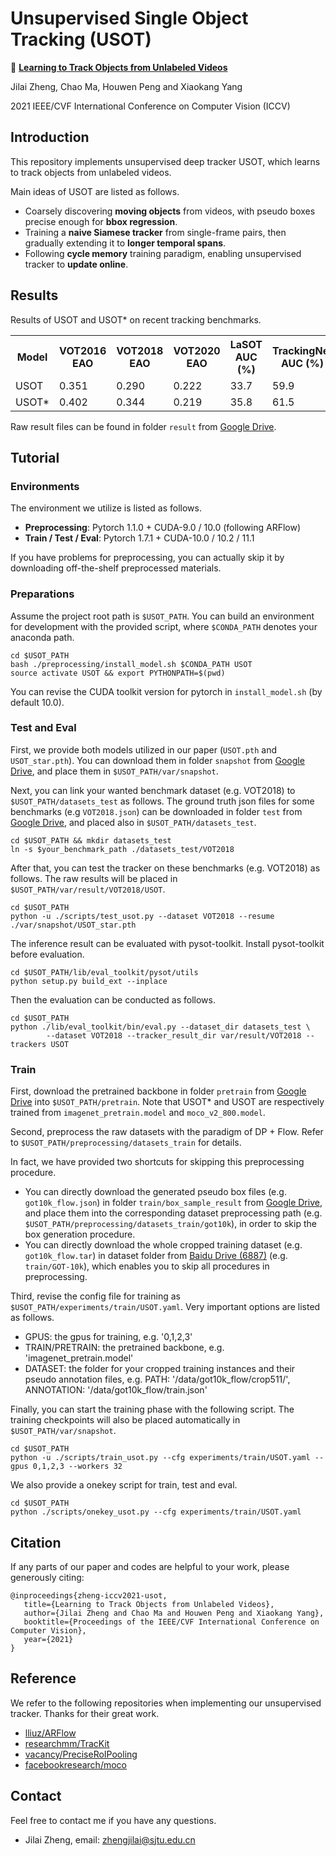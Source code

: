 # Unsupervised Single Object Tracking (USOT)

:herb: **[Learning to Track Objects from Unlabeled Videos](https://arxiv.org/abs/2108.12711)**

Jilai Zheng, Chao Ma, Houwen Peng and Xiaokang Yang

2021 IEEE/CVF International Conference on Computer Vision (ICCV)

## Introduction

 This repository implements unsupervised deep tracker USOT, 
 which learns to track objects from unlabeled videos. 
 
 Main ideas of USOT are listed as follows.

 - Coarsely discovering **moving objects** from videos, with pseudo boxes precise enough for **bbox regression**. 
 - Training a **naive Siamese tracker** from single-frame pairs, then gradually extending it to **longer temporal spans**.
 - Following **cycle memory** training paradigm, enabling unsupervised tracker to **update online**.

## Results

 Results of USOT and USOT* on recent tracking benchmarks.
 
 <table>
  <tr>
    <th>Model</th>
    <th>VOT2016<br> EAO </th>
    <th>VOT2018<br> EAO </th>
    <th>VOT2020<br> EAO </th>
    <th>LaSOT<br> AUC (%)</th>
    <th>TrackingNet<br> AUC (%)</th>
    <th>OTB100<br> AUC (%)</th>
    <th>GOT10k<br> AO (%)</th>
  </tr>
  <tr>
    <td>USOT</td>
    <td>0.351</td>
    <td>0.290</td>
    <td>0.222</td>
    <td>33.7</td>
    <td>59.9</td>
    <td>58.9</td>
    <td>0.444</td>
  </tr>
  <tr>
    <td>USOT*</td>
    <td>0.402</td>
    <td>0.344</td>
    <td>0.219</td>
    <td>35.8</td>    
    <td>61.5</td>
    <td>57.4</td>
    <td>0.441</td>
  </tr>
 </table>
 
 Raw result files can be found in folder `result` 
 from [Google Drive](https://drive.google.com/drive/folders/1oa5fJN_QicIF1aJ-Uth2IQaY_bOW49Ia?usp=sharing).

## Tutorial

### Environments

 The environment we utilize is listed as follows.

 - **Preprocessing**: Pytorch 1.1.0 + CUDA-9.0 / 10.0 (following ARFlow)
 - **Train / Test / Eval**: Pytorch 1.7.1 + CUDA-10.0 / 10.2 / 11.1
 
 If you have problems for preprocessing, you can actually skip it by downloading off-the-shelf 
 preprocessed materials.

### Preparations

 Assume the project root path is `$USOT_PATH`. 
 You can build an environment for development with the provided script, 
 where `$CONDA_PATH` denotes your anaconda path. 

 ```shell
 cd $USOT_PATH
 bash ./preprocessing/install_model.sh $CONDA_PATH USOT
 source activate USOT && export PYTHONPATH=$(pwd)
 ```

 You can revise the CUDA toolkit version for pytorch in `install_model.sh` (by default 10.0). 

### Test and Eval

 First, we provide both models utilized in our paper (`USOT.pth` and `USOT_star.pth`).
 You can download them in folder `snapshot` from [Google Drive](https://drive.google.com/drive/folders/1oa5fJN_QicIF1aJ-Uth2IQaY_bOW49Ia?usp=sharing), 
 and place them in `$USOT_PATH/var/snapshot`.

 Next, you can link your wanted benchmark dataset (e.g. VOT2018) to `$USOT_PATH/datasets_test` as follows.
 The ground truth json files for some benchmarks (e.g `VOT2018.json`) 
 can be downloaded in folder `test` from [Google Drive](https://drive.google.com/drive/folders/1oa5fJN_QicIF1aJ-Uth2IQaY_bOW49Ia?usp=sharing), 
 and placed also in `$USOT_PATH/datasets_test`.

 ```shell
 cd $USOT_PATH && mkdir datasets_test
 ln -s $your_benchmark_path ./datasets_test/VOT2018
 ```

 After that, you can test the tracker on these benchmarks (e.g. VOT2018) as follows. 
 The raw results will be placed in `$USOT_PATH/var/result/VOT2018/USOT`.

 ```shell
 cd $USOT_PATH
 python -u ./scripts/test_usot.py --dataset VOT2018 --resume ./var/snapshot/USOT_star.pth
 ```

 The inference result can be evaluated with pysot-toolkit. Install pysot-toolkit before evaluation.
 ```shell
 cd $USOT_PATH/lib/eval_toolkit/pysot/utils
 python setup.py build_ext --inplace
 ```
 
 Then the evaluation can be conducted as follows.
 ```shell
 cd $USOT_PATH
 python ./lib/eval_toolkit/bin/eval.py --dataset_dir datasets_test \
         --dataset VOT2018 --tracker_result_dir var/result/VOT2018 --trackers USOT
 ```

### Train

 First, download the pretrained backbone in folder `pretrain` 
 from [Google Drive](https://drive.google.com/drive/folders/1oa5fJN_QicIF1aJ-Uth2IQaY_bOW49Ia?usp=sharing) 
 into `$USOT_PATH/pretrain`. 
 Note that USOT* and USOT are respectively trained from `imagenet_pretrain.model` and `moco_v2_800.model`.

 Second, preprocess the raw datasets with the paradigm of DP + Flow. 
 Refer to `$USOT_PATH/preprocessing/datasets_train` for details. 

 In fact, we have provided two shortcuts for skipping this preprocessing procedure. 
 - You can directly download the generated pseudo box files (e.g. `got10k_flow.json`) 
 in folder `train/box_sample_result` 
 from [Google Drive](https://drive.google.com/drive/folders/1oa5fJN_QicIF1aJ-Uth2IQaY_bOW49Ia?usp=sharing), 
 and place them into the corresponding dataset preprocessing path 
 (e.g. `$USOT_PATH/preprocessing/datasets_train/got10k`), in order to skip the box generation procedure.
 - You can directly download the whole cropped training dataset (e.g. `got10k_flow.tar`) in 
 dataset folder from [Baidu Drive (6887)](https://pan.baidu.com/s/1xsOuLKanK-w21xKePk4PLw) (e.g. `train/GOT-10k`), 
 which enables you to skip all procedures in preprocessing.
 
 Third, revise the config file for training as `$USOT_PATH/experiments/train/USOT.yaml`.
 Very important options are listed as follows.
 - GPUS: the gpus for training, e.g. '0,1,2,3'
 - TRAIN/PRETRAIN: the pretrained backbone, e.g. 'imagenet_pretrain.model'
 - DATASET: the folder for your cropped training instances and their pseudo annotation files, 
      e.g. PATH: '/data/got10k_flow/crop511/', ANNOTATION: '/data/got10k_flow/train.json'

 Finally, you can start the training phase with the following script.
 The training checkpoints will also be placed automatically in `$USOT_PATH/var/snapshot`.

 ```shell
 cd $USOT_PATH
 python -u ./scripts/train_usot.py --cfg experiments/train/USOT.yaml --gpus 0,1,2,3 --workers 32
 ```

 We also provide a onekey script for train, test and eval. 

 ```shell
 cd $USOT_PATH
 python ./scripts/onekey_usot.py --cfg experiments/train/USOT.yaml
 ```

## Citation

 If any parts of our paper and codes are helpful to your work, please generously citing:
 
 ```
@inproceedings{zheng-iccv2021-usot,
    title={Learning to Track Objects from Unlabeled Videos},
    author={Jilai Zheng and Chao Ma and Houwen Peng and Xiaokang Yang},
    booktitle={Proceedings of the IEEE/CVF International Conference on Computer Vision},
    year={2021}
}
```

## Reference
 
 We refer to the following repositories when implementing our unsupervised tracker. Thanks for their great work.
 
 - [lliuz/ARFlow](https://github.com/lliuz/ARFlow)
 - [researchmm/TracKit](https://github.com/researchmm/TracKit)
 - [vacancy/PreciseRoIPooling](https://github.com/vacancy/PreciseRoIPooling)
 - [facebookresearch/moco](https://github.com/facebookresearch/moco)

## Contact
 
  Feel free to contact me if you have any questions.
 
 - Jilai Zheng, email: [zhengjilai@sjtu.edu.cn](https://github.com/zhengjilai)

